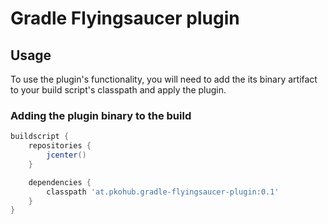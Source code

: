 # Gradle Flyingsaucer plugin

## Usage

To use the plugin's functionality, you will need to add the its binary artifact to your build script's classpath and apply the plugin.

### Adding the plugin binary to the build

```groovy
buildscript {
    repositories {
        jcenter()
    }

    dependencies {
        classpath 'at.pkohub.gradle-flyingsaucer-plugin:0.1'
    }
}
```

